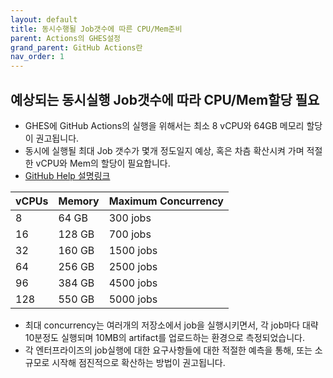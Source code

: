 ```yaml
---
layout: default
title: 동시수행될 Job갯수에 따른 CPU/Mem준비
parent: Actions의 GHES설정
grand_parent: GitHub Actions란
nav_order: 1
---
```


## 예상되는 동시실행 Job갯수에 따라 CPU/Mem할당 필요

  - GHES에 GitHub Actions의 실행을 위해서는 최소 8 vCPU와 64GB 메모리 할당이 권고됩니다. 
  - 동시에 실행될 최대 Job 갯수가 몇개 정도일지 예상, 혹은 차츰 확산시켜 가며 적절한 vCPU와 Mem의 할당이 필요합니다. 
  - [GitHub Help 설명링크](https://docs.github.com/en/enterprise-server@latest/admin/github-actions/getting-started-with-github-actions-for-your-enterprise/getting-started-with-github-actions-for-github-enterprise-server#review-hardware-requirements)

  vCPUs| Memory	| Maximum Concurrency
  --|--|--|
  8	| 64 GB	|300 jobs
  16| 128 GB|700 jobs
  32| 160 GB|1500 jobs
  64|256 GB|2500 jobs
  96|384 GB|4500 jobs
  128|550 GB|5000 jobs

   - 최대 concurrency는 여러개의 저장소에서 job을 실행시키면서, 각 job마다 대략 10분정도 실행되며 10MB의 artifact를 업로드하는 환경으로 측정되었습니다. 
   - 각 엔터프라이즈의 job실행에 대한 요구사항들에 대한 적절한 예측을 통해, 또는 소규모로 시작해 점진적으로 확산하는 방법이 권고됩니다. 